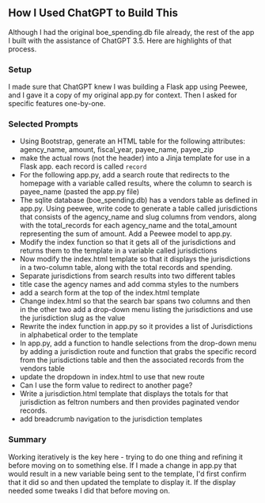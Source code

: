 ## How I Used ChatGPT to Build This

Although I had the original boe_spending.db file already, the rest of the app I built with the assistance of ChatGPT 3.5. Here are highlights of that process.

### Setup

I made sure that ChatGPT knew I was building a Flask app using Peewee, and I gave it a copy of my original app.py for context. Then I asked for specific features one-by-one.

### Selected Prompts

* Using Bootstrap, generate an HTML table for the following attributes: agency_name, amount, fiscal_year, payee_name, payee_zip
* make the actual rows (not the header) into a Jinja template for use in a Flask app. each record is called `record`
* For the following app.py, add a search route that redirects to the homepage with a variable called results, where the column to search is payee_name (pasted the app.py file)
* The sqlite database (boe_spending.db) has a vendors table as defined in app.py. Using peewee, write code to generate a table called jurisdictions that consists of the agency_name and slug columns from vendors, along with the total_records for each agency_name and the total_amount representing the sum of amount. Add a Peewee model to app.py.
* Modify the index function so that it gets all of the jurisdictions and returns them to the template in a variable called jurisdictions
* Now modify the index.html template so that it displays the jurisdictions in a two-column table, along with the total records and spending.
* Separate jurisdictions from search results into two different tables
* title case the agency names and add comma styles to the numbers
* add a search form at the top of the index.html template
* Change index.html so that the search bar spans two columns and then in the other two add a drop-down menu listing the jurisdictions and use the jurisdiction slug as the value
* Rewrite the index function in app.py so it provides a list of Jurisdictions in alphabetical order to the template
* In app.py, add a function to handle selections from the drop-down menu by adding a jurisdiction route and function that grabs the specific record from the jurisdictions table and then the associated records from the vendors table
* update the dropdown in index.html to use that new route
* Can I use the form value to redirect to another page?
* Write a jurisdiction.html template that displays the totals for that jurisdiction as feltron numbers and then provides paginated vendor records.
* add breadcrumb navigation to the jurisdiction templates

### Summary

Working iteratively is the key here - trying to do one thing and refining it before moving on to something else. If I made a change in app.py that would result in a new variable being sent to the template, I'd first confirm that it did so and then updated the template to display it. If the display needed some tweaks I did that before moving on.